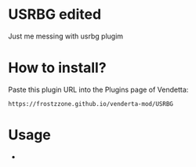 # USRBG edited
Just me messing with usrbg plugim

# How to install?
Paste this plugin URL into the Plugins page of Vendetta:

`https://frostzzone.github.io/venderta-mod/USRBG`

# Usage

- 
